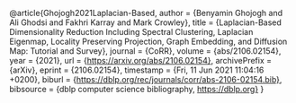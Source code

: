 @article{Ghojogh2021Laplacian-Based,
  author    = {Benyamin Ghojogh and
               Ali Ghodsi and
               Fakhri Karray and
               Mark Crowley},
  title     = {Laplacian-Based Dimensionality Reduction Including Spectral Clustering,
               Laplacian Eigenmap, Locality Preserving Projection, Graph Embedding,
               and Diffusion Map: Tutorial and Survey},
  journal   = {CoRR},
  volume    = {abs/2106.02154},
  year      = {2021},
  url       = {https://arxiv.org/abs/2106.02154},
  archivePrefix = {arXiv},
  eprint    = {2106.02154},
  timestamp = {Fri, 11 Jun 2021 11:04:16 +0200},
  biburl    = {https://dblp.org/rec/journals/corr/abs-2106-02154.bib},
  bibsource = {dblp computer science bibliography, https://dblp.org}
}